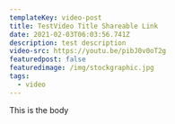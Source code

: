 ```yaml
---
templateKey: video-post
title: TestVideo Title Shareable Link
date: 2021-02-03T06:03:56.741Z
description: test description
video-src: https://youtu.be/pibJ0v0oT2g
featuredpost: false
featuredimage: /img/stockgraphic.jpg
tags:
  - video
---
```

This is the body